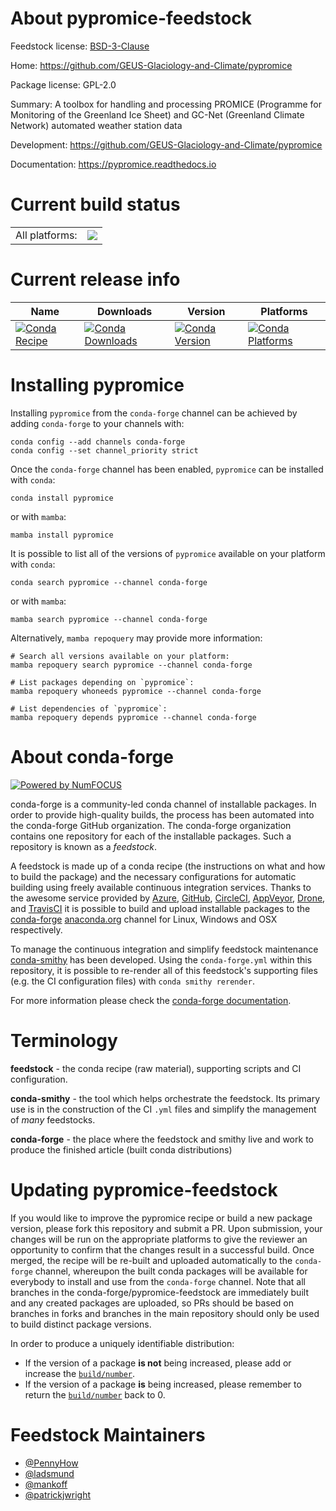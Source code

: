 About pypromice-feedstock
=========================

Feedstock license: [BSD-3-Clause](https://github.com/conda-forge/pypromice-feedstock/blob/main/LICENSE.txt)

Home: https://github.com/GEUS-Glaciology-and-Climate/pypromice

Package license: GPL-2.0

Summary: A toolbox for handling and processing PROMICE (Programme for Monitoring of the Greenland Ice Sheet) and GC-Net (Greenland Climate Network) automated weather station data

Development: https://github.com/GEUS-Glaciology-and-Climate/pypromice

Documentation: https://pypromice.readthedocs.io

Current build status
====================


<table><tr><td>All platforms:</td>
    <td>
      <a href="https://dev.azure.com/conda-forge/feedstock-builds/_build/latest?definitionId=20712&branchName=main">
        <img src="https://dev.azure.com/conda-forge/feedstock-builds/_apis/build/status/pypromice-feedstock?branchName=main">
      </a>
    </td>
  </tr>
</table>

Current release info
====================

| Name | Downloads | Version | Platforms |
| --- | --- | --- | --- |
| [![Conda Recipe](https://img.shields.io/badge/recipe-pypromice-green.svg)](https://anaconda.org/conda-forge/pypromice) | [![Conda Downloads](https://img.shields.io/conda/dn/conda-forge/pypromice.svg)](https://anaconda.org/conda-forge/pypromice) | [![Conda Version](https://img.shields.io/conda/vn/conda-forge/pypromice.svg)](https://anaconda.org/conda-forge/pypromice) | [![Conda Platforms](https://img.shields.io/conda/pn/conda-forge/pypromice.svg)](https://anaconda.org/conda-forge/pypromice) |

Installing pypromice
====================

Installing `pypromice` from the `conda-forge` channel can be achieved by adding `conda-forge` to your channels with:

```
conda config --add channels conda-forge
conda config --set channel_priority strict
```

Once the `conda-forge` channel has been enabled, `pypromice` can be installed with `conda`:

```
conda install pypromice
```

or with `mamba`:

```
mamba install pypromice
```

It is possible to list all of the versions of `pypromice` available on your platform with `conda`:

```
conda search pypromice --channel conda-forge
```

or with `mamba`:

```
mamba search pypromice --channel conda-forge
```

Alternatively, `mamba repoquery` may provide more information:

```
# Search all versions available on your platform:
mamba repoquery search pypromice --channel conda-forge

# List packages depending on `pypromice`:
mamba repoquery whoneeds pypromice --channel conda-forge

# List dependencies of `pypromice`:
mamba repoquery depends pypromice --channel conda-forge
```


About conda-forge
=================

[![Powered by
NumFOCUS](https://img.shields.io/badge/powered%20by-NumFOCUS-orange.svg?style=flat&colorA=E1523D&colorB=007D8A)](https://numfocus.org)

conda-forge is a community-led conda channel of installable packages.
In order to provide high-quality builds, the process has been automated into the
conda-forge GitHub organization. The conda-forge organization contains one repository
for each of the installable packages. Such a repository is known as a *feedstock*.

A feedstock is made up of a conda recipe (the instructions on what and how to build
the package) and the necessary configurations for automatic building using freely
available continuous integration services. Thanks to the awesome service provided by
[Azure](https://azure.microsoft.com/en-us/services/devops/), [GitHub](https://github.com/),
[CircleCI](https://circleci.com/), [AppVeyor](https://www.appveyor.com/),
[Drone](https://cloud.drone.io/welcome), and [TravisCI](https://travis-ci.com/)
it is possible to build and upload installable packages to the
[conda-forge](https://anaconda.org/conda-forge) [anaconda.org](https://anaconda.org/)
channel for Linux, Windows and OSX respectively.

To manage the continuous integration and simplify feedstock maintenance
[conda-smithy](https://github.com/conda-forge/conda-smithy) has been developed.
Using the ``conda-forge.yml`` within this repository, it is possible to re-render all of
this feedstock's supporting files (e.g. the CI configuration files) with ``conda smithy rerender``.

For more information please check the [conda-forge documentation](https://conda-forge.org/docs/).

Terminology
===========

**feedstock** - the conda recipe (raw material), supporting scripts and CI configuration.

**conda-smithy** - the tool which helps orchestrate the feedstock.
                   Its primary use is in the construction of the CI ``.yml`` files
                   and simplify the management of *many* feedstocks.

**conda-forge** - the place where the feedstock and smithy live and work to
                  produce the finished article (built conda distributions)


Updating pypromice-feedstock
============================

If you would like to improve the pypromice recipe or build a new
package version, please fork this repository and submit a PR. Upon submission,
your changes will be run on the appropriate platforms to give the reviewer an
opportunity to confirm that the changes result in a successful build. Once
merged, the recipe will be re-built and uploaded automatically to the
`conda-forge` channel, whereupon the built conda packages will be available for
everybody to install and use from the `conda-forge` channel.
Note that all branches in the conda-forge/pypromice-feedstock are
immediately built and any created packages are uploaded, so PRs should be based
on branches in forks and branches in the main repository should only be used to
build distinct package versions.

In order to produce a uniquely identifiable distribution:
 * If the version of a package **is not** being increased, please add or increase
   the [``build/number``](https://docs.conda.io/projects/conda-build/en/latest/resources/define-metadata.html#build-number-and-string).
 * If the version of a package **is** being increased, please remember to return
   the [``build/number``](https://docs.conda.io/projects/conda-build/en/latest/resources/define-metadata.html#build-number-and-string)
   back to 0.

Feedstock Maintainers
=====================

* [@PennyHow](https://github.com/PennyHow/)
* [@ladsmund](https://github.com/ladsmund/)
* [@mankoff](https://github.com/mankoff/)
* [@patrickjwright](https://github.com/patrickjwright/)

